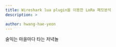 ```yaml
---
title: Wireshark lua plugin을 이용한 LoRa 패킷분석
description: >

author: hwang-hae-yeon
---
```


술익는 마을마다 타는 저녁놀